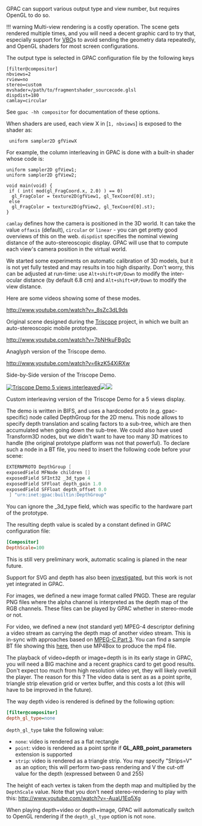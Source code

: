 GPAC can support various output type and view number, but requires OpenGL to do so. 

!!! warning
    Multi-view rendering is a costly operation. The scene gets rendered multiple times, and you will need a decent graphic card to try that, especially support for [VBO](http://en.wikipedia.org/wiki/Vertex_Buffer_Object)s to avoid sending the geometry data repeatedly, and OpenGL shaders for most screen configurations. 

The output type is selected in GPAC configuration file by the following keys

```
[filter@compositor]
nbviews=2
rview=no
stereo=custom
mvshader=/path/to/fragmentshader_sourcecode.glsl
dispdist=180
camlay=circular
```

See `gpac -hh compositor` for documentation of these options.


When shaders are used, each view X in \[`1, nbviews`\] is exposed to the shader as:

```
 uniform sampler2D gfViewX
```

For example, the column interleaving in GPAC is done with a built-in shader whose code is:

```
uniform sampler2D gfView1;
uniform sampler2D gfView2;

void main(void) {
 if ( int( mod(gl_FragCoord.x, 2.0) ) == 0)
  gl_FragColor = texture2D(gfView1, gl_TexCoord[0].st);
 else
  gl_FragColor = texture2D(gfView2, gl_TexCoord[0].st);
}
```

`camlay` defines how the camera is positioned in the 3D world. It can take the value `offaxis` (default), `circular` or `linear` - you can get pretty good overviews of this on the web. `dispdist` specifies the nominal viewing distance of the auto-stereoscopic display. GPAC will use that to compute each view's camera position in the virtual world. 

We started some experiments on automatic calibration of 3D models, but it is not yet fully tested and may results in too high disparity. Don't worry, this can be adjusted at run-time: use `Alt+shift+UP/Down` to modify the inter-ocular distance (by default 6.8 cm) and `Alt+shift+UP/Down` to modify the view distance.   

Here are some videos showing some of these modes. 

http://www.youtube.com/watch?v=_8sZc3dL9ds

Original scene designed during the [Triscope](http://triscope.enst.fr) project, in which we built an auto-stereoscopic mobile prototype.

http://www.youtube.com/watch?v=7bNHkuFBg0c

Anaglyph version of the Triscope demo.

http://www.youtube.com/watch?v=6kzK54XiRXw

Side-by-Side version of the Triscope Demo.

[![Triscope Demo 5 views interleaved](https://gpac.io/files/2011/05/triscope_menu_5views1-300x166.png)](https://gpac.io/files/2011/05/triscope_menu_5views1.png)[![](http://gpac.io/files/2011/05/triscope_dino_5views-300x166.png)](http://gpac.io/files/2011/05/triscope_dino_5views.png)[![](http://gpac.io/files/2011/05/triscope_nef_5views-300x166.png)](http://gpac.io/files/2011/05/triscope_nef_5views.png)

Custom interleaving version of the Triscope Demo for a 5 views display.

The demo is written in BIFS, and uses a hardcoded proto (e.g. gpac-specific) node called DepthGroup for the 2D menu. This node allows to specify depth translation and scaling factors to a sub-tree, which are then accumulated when going down the sub-tree. We could also have used Transform3D nodes, but we didn't want to have too many 3D matrices to handle (the original prototype platform was not that powerful). To declare such a node in a BT file, you need to insert the following code before your scene:

```c
EXTERNPROTO DepthGroup [
exposedField MFNode children []
exposedField SFInt32 _3d_type 4
exposedField SFFloat depth_gain 1.0
exposedField SFFloat depth_offset 0.0
 ] "urn:inet:gpac:builtin:DepthGroup"
```

You can ignore the \_3d\_type field, which was specific to the hardware part of the prototype.

The resulting depth value is scaled by a constant defined in GPAC configuration file:

```ini
[Compositor]
DepthScale=100
```

This is still very preliminary work, automatic scaling is planed in the near future.

Support for SVG and depth has also been [investigated](http://www.svgopen.org/2010/papers/54-SVG_Extensions_for_3D_displays/), but this work is not yet integrated in GPAC.

For images, we defined a new image format called PNGD. These are regular PNG files where the alpha channel is interpreted as the depth map of the RGB channels. These files can be played by GPAC whether in stereo-mode or not. 

For video, we defined a new (not standard yet) MPEG-4 descriptor defining a video stream as carrying the depth map of another video stream. This is in-sync with approaches based on [MPEG-C Part 3](http://www.google.com/url?sa=t&source=web&cd=1&ved=0CBgQFjAA&url=http%3A%2F%2Fvca.ele.tue.nl%2Fevents%2F3Dworkshop2006%2Fpdf%2FBourge_MPEG-C_Part3_EnablingTheIntroOfVideoPlusDepthContents.pdf&rct=j&q=MPEG-C%20carriage%20of%20auxiliary%20video&ei=Rd7CTbfyNcKKhQfJ1qy7BQ&usg=AFQjCNHlhdzaAamUyts5TjHn_fElcjFfPw&cad=rja). You can find a sample BT file showing this [here,](http://perso.telecom-paristech.fr/~lefeuvre/wwwfiles/video_and_depth.bt) then use MP4Box to produce the mp4 file. 

The playback of video+depth or image+depth is in its early stage in GPAC, you will need a BIG machine and a recent graphics card to get good results. Don't expect too much from high resolution video yet, they will likely overkill the player. The reason for this ? The video data is sent as as a point sprite, triangle strip elevation grid or vertex buffer, and this costs a lot (this will have to be improved in the future). 

The way depth video is rendered is defined by the following option:

```ini
[filter@compositor]
depth_gl_type=none
```

`depth_gl_type` take the following value:

*   `none`: video is rendered as a flat rectangle
*   `point`: video is rendered as a point sprite if **GL\_ARB\_point\_parameters** extension is supported
*   `strip`: video is rendered as a triangle strip. You may specify "Strips=V" as an option; this will perform two-pass rendering and V the cut-off value for the depth (expressed between 0 and 255)

The height of each vertex is taken from the depth map and multiplied by the `DepthScale` value. Note that you don't need stereo-rendering to play with this: http://www.youtube.com/watch?v=-AuaU1Eq5Xg 

When playing depth+video or depth+image, GPAC will automatically switch to OpenGL rendering if the `depth_gl_type` option is not `none`. 
